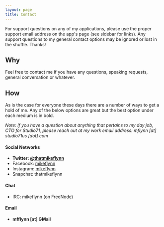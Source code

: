 ```yaml
---
layout: page
title: Contact
---
```


<p class="message">
  For support questions on any of my applications, please use the proper support email address on the app's page (see sidebar for links). Any support questions to my general contact options may be ignored or lost in the shuffle. Thanks!
</p>

## Why

Feel free to contact me if you have any questions, speaking requests, general conversation or whatever.

## How

As is the case for everyone these days there are a number of ways to get a hold of me. Any of the below options are great but the best option under each medium is in bold.

_Note: If you have a question about anything that pertains to my day job, CTO for Studio71, please reach out at my work email address: mflynn [at] studio71us [dot] com_

#### Social Networks
* **Twitter: [@thatmikeflynn](https://twitter.com/thatmikeflynn)**
* Facebook: [mikeflynn](https://facebook.com/mikeflynn)
* Instagram: [mikeflynn](http://instagram.com/mikeflynn)
* Snapchat: thatmikeflynn

#### Chat
* IRC: mikeflynn (on FreeNode)

#### Email
* **mfflynn [at] GMail**
